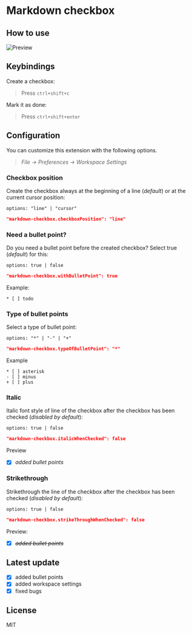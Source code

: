 # Markdown checkbox

## How to use

![Preview](https://raw.githubusercontent.com/PKief/vscode-extension-markdown-checkbox/withimages/images/preview.gif)

## Keybindings
Create a checkbox:

> Press `ctrl+shift+c`

Mark it as done:

> Press `ctrl+shift+enter`


## Configuration
You can customize this extension with the following options.

> *File -> Preferences -> Workspace Settings*

### Checkbox position
Create the checkbox always at the beginning of a line (*default*) or at the current cursor position:

    options: "line" | "cursor"

```json
"markdown-checkbox.checkboxPosition": "line"
```

### Need a bullet point?
Do you need a bullet point before the created checkbox? Select true (*default*) for this:

    options: true | false

```json
"markdown-checkbox.withBulletPoint": true
```
Example:
```
* [ ] todo
```

### Type of bullet points
Select a type of bullet point:

    options: "*" | "-" | "+"
  
```json
"markdown-checkbox.typeOfBulletPoint": "*"
```

Example
```
* [ ] asterisk
- [ ] minus
+ [ ] plus
```

### Italic
Italic font style of line of the checkbox after the checkbox has been checked (*disabled by default*):

    options: true | false
  
```json
"markdown-checkbox.italicWhenChecked": false
```
Preview
* [X] *added bullet points*

### Strikethrough
Strikethrough the line of the checkbox after the checkbox has been checked (*disabled by default*):

    options: true | false
  
```json
"markdown-checkbox.strikeThroughWhenChecked": false
```
Preview:
* [X] ~~*added bullet points*~~

## Latest update

* [X] added bullet points
* [X] added workspace settings 
* [X] fixed bugs

## License
MIT